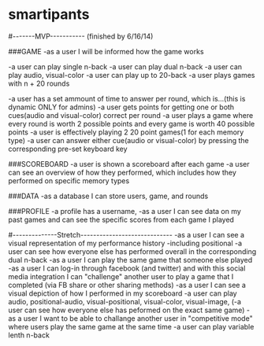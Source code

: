 smartipants
===========

#-------MVP-----------
(finished by 6/16/14)

###GAME
-as a user I will be informed how the game works

-a user can play single n-back
-a user can play dual n-back
-a user can play audio, visual-color
-a user can play up to 20-back
-a user plays games with n + 20 rounds

-a user has a set ammount of time to answer per round, which is...(this is dynamic ONLY for admins)
-a user gets points for getting one or both cues(audio and visual-color) correct per round
-a user plays a game where every round is worth 2 possible points and every game is worth 40 possible points
-a user is effectively playing 2 20 point games(1 for each memory type)
-a user can answer either cue(audio or visual-color) by pressing the corresponding pre-set keyboard key 


###SCOREBOARD
-a user is shown a scoreboard after each game
-a user can see an overview of how they performed, which includes how they performed on specific memory types

###DATA
-as a database I can store users, game, and rounds


###PROFILE
-a profile has a username, 
-as a user I can see data on my past games and can see the specific scores from each game I played


#--------------Stretch-----------------------------
-as a user I can see a visual representation of my performance history
-including positional
-a user can see how everyone else has performed overall in the corresponding dual n-back
-as a user I can play the same game that someone else played
-as a user I can log-in through facebook (and twitter) and with this social media integration I can "challenge" another user to play a game that I completed (via FB share or other sharing methods)
-as a user I can see a visual depiction of how I performed in my scoreboard
-a user can play audio, positional-audio, visual-positional, visual-color, visual-image, 
(-a user can see how everyone else has peformed on the exact same game)
-as a user I want to be able to challange another user in "competitive mode" where users play the same game at the same time
-a user can play variable lenth n-back
